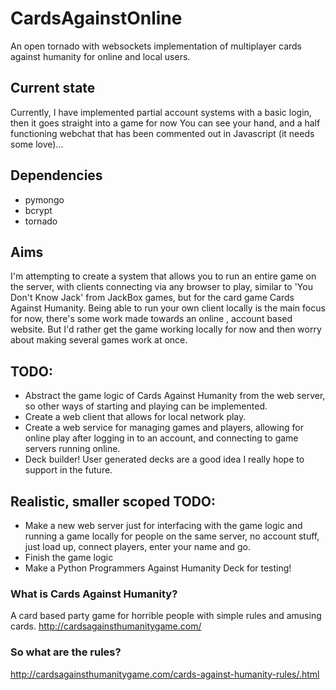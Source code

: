 # CardsAgainstOnline
An open tornado with websockets implementation of multiplayer cards against humanity for online and local users.

## Current state
Currently, I have implemented partial account systems with a basic login, then it goes straight into a game for now
You can see your hand, and a half functioning webchat that has been commented out in Javascript (it needs some love)...

## Dependencies
- pymongo
- bcrypt
- tornado

## Aims
I'm attempting to create a system that allows you to run an entire game on the server, with clients connecting via any browser to play, similar to 'You Don't Know Jack' from JackBox games, but for the card game Cards Against Humanity.
Being able to run your own client locally is the main focus for now, there's some work made towards an online , account based website. But I'd rather get the game working locally for now and then worry about making several games work at once.


## TODO:
- Abstract the game logic of Cards Against Humanity from the web server, so other ways of starting and playing can be implemented.
- Create a web client that allows for local network play.
- Create a web service for managing games and players, allowing for online play after logging in to an account, and connecting to game servers running online.
- Deck builder! User generated decks are a good idea I really hope to support in the future. 

## Realistic, smaller scoped TODO:
- Make a new web server just for interfacing with the game logic and running a game locally for people on the same server, no account stuff, just load up, connect players, enter your name and go.
- Finish the game logic
- Make a Python Programmers Against Humanity Deck for testing!

### What is Cards Against Humanity?
A card based party game for horrible people with simple rules and amusing cards.
http://cardsagainsthumanitygame.com/
### So what are the rules?
http://cardsagainsthumanitygame.com/cards-against-humanity-rules/.html

